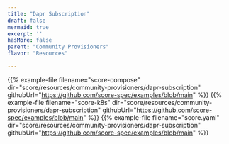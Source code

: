 ```yaml
---
title: "Dapr Subscription"
draft: false
mermaid: true
excerpt: ''
hasMore: false
parent: "Community Provisioners"
flavor: "Resources"

---
```




{{% example-file filename="score-compose" dir="score/resources/community-provisioners/dapr-subscription" githubUrl="https://github.com/score-spec/examples/blob/main" %}}
{{% example-file filename="score-k8s" dir="score/resources/community-provisioners/dapr-subscription" githubUrl="https://github.com/score-spec/examples/blob/main" %}}
{{% example-file filename="score.yaml" dir="score/resources/community-provisioners/dapr-subscription" githubUrl="https://github.com/score-spec/examples/blob/main" %}}
